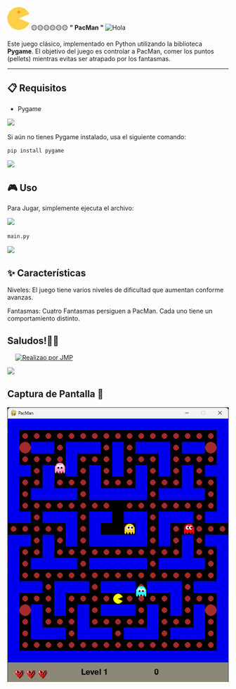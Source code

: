 
 <img src="https://github.com/Juan-Manuel-JMP/PacMan/raw/main/icon_pac-man.png" alt="Icono de PacMan" width="50" /> 🟡🟡🟡🟡🟡🟡 **" PacMan "** <img alt="Hola" height="30px" width="40px" src="https://emojipedia-us.s3.amazonaws.com/source/skype/289/ghost_1f47b.png"></img>

Este  juego  clásico, implementado en Python utilizando la biblioteca **Pygame**. El objetivo del juego es controlar a PacMan, comer los puntos (pellets) mientras evitas ser atrapado por los fantasmas.

---

## 📋 Requisitos
- Pygame
<img src="https://user-images.githubusercontent.com/73097560/115834477-dbab4500-a447-11eb-908a-139a6edaec5c.gif">

Si aún no tienes Pygame instalado, usa el siguiente comando:
```bash
pip install pygame
```
<img src="https://user-images.githubusercontent.com/73097560/115834477-dbab4500-a447-11eb-908a-139a6edaec5c.gif">

## 🎮 Uso

Para Jugar, simplemente ejecuta el archivo:

<img src="https://skillicons.dev/icons?i=python" /> 

```python
main.py

```
 
<img src="https://user-images.githubusercontent.com/73097560/115834477-dbab4500-a447-11eb-908a-139a6edaec5c.gif">

## ✨ Características

Niveles: El juego tiene varios niveles de dificultad que aumentan conforme avanzas.

Fantasmas: Cuatro Fantasmas persiguen a PacMan. Cada uno tiene un comportamiento distinto.

## Saludos!🖐🏻
 &emsp;
    <a href="#"><img alt="Realizao por JMP" src="https://img.shields.io/badge/Realizado por JMP%20-%23FF0000.svg?logo=adobe&logoColor=white"></a>
  &emsp;

<img src="https://user-images.githubusercontent.com/73097560/115834477-dbab4500-a447-11eb-908a-139a6edaec5c.gif">

## Captura de Pantalla 📑
![Captura de pantalla](https://github.com/Juan-Manuel-JMP/PacMan/blob/main/Captura%20de%20pantalla%20PacMan.png?raw=true)
